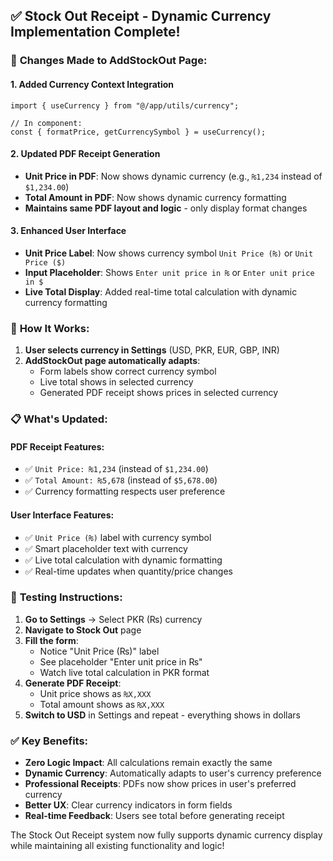 ## ✅ Stock Out Receipt - Dynamic Currency Implementation Complete!

### 🎯 **Changes Made to AddStockOut Page:**

#### 1. **Added Currency Context Integration**
```tsx
import { useCurrency } from "@/app/utils/currency";

// In component:
const { formatPrice, getCurrencySymbol } = useCurrency();
```

#### 2. **Updated PDF Receipt Generation**
- **Unit Price in PDF**: Now shows dynamic currency (e.g., `₨1,234` instead of `$1,234.00`)
- **Total Amount in PDF**: Now shows dynamic currency formatting
- **Maintains same PDF layout and logic** - only display format changes

#### 3. **Enhanced User Interface**
- **Unit Price Label**: Now shows currency symbol `Unit Price (₨)` or `Unit Price ($)`
- **Input Placeholder**: Shows `Enter unit price in ₨` or `Enter unit price in $`
- **Live Total Display**: Added real-time total calculation with dynamic currency formatting

### 🔧 **How It Works:**

1. **User selects currency in Settings** (USD, PKR, EUR, GBP, INR)
2. **AddStockOut page automatically adapts**:
   - Form labels show correct currency symbol
   - Live total shows in selected currency
   - Generated PDF receipt shows prices in selected currency

### 📋 **What's Updated:**

#### PDF Receipt Features:
- ✅ `Unit Price: ₨1,234` (instead of `$1,234.00`)
- ✅ `Total Amount: ₨5,678` (instead of `$5,678.00`)
- ✅ Currency formatting respects user preference

#### User Interface Features:
- ✅ `Unit Price (₨)` label with currency symbol
- ✅ Smart placeholder text with currency
- ✅ Live total calculation with dynamic formatting
- ✅ Real-time updates when quantity/price changes

### 🚀 **Testing Instructions:**

1. **Go to Settings** → Select PKR (₨) currency
2. **Navigate to Stock Out** page
3. **Fill the form**:
   - Notice "Unit Price (₨)" label
   - See placeholder "Enter unit price in ₨"
   - Watch live total calculation in PKR format
4. **Generate PDF Receipt**:
   - Unit price shows as `₨X,XXX`
   - Total amount shows as `₨X,XXX`
5. **Switch to USD** in Settings and repeat - everything shows in dollars

### ✅ **Key Benefits:**

- **Zero Logic Impact**: All calculations remain exactly the same
- **Dynamic Currency**: Automatically adapts to user's currency preference  
- **Professional Receipts**: PDFs now show prices in user's preferred currency
- **Better UX**: Clear currency indicators in form fields
- **Real-time Feedback**: Users see total before generating receipt

The Stock Out Receipt system now fully supports dynamic currency display while maintaining all existing functionality and logic!
